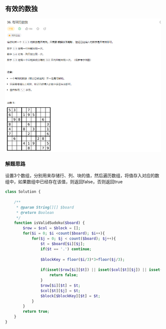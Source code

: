 ## 有效的数独
![img.png](../images/14.png)

### 解题思路

设置3个数组，分别用来存储行、列、块的值，然后遍历数组，将值存入对应的数组中，如果数组中已经存在该值，则返回false，否则返回true

```php 
class Solution {

    /**
     * @param String[][] $board
     * @return Boolean
     */
    function isValidSudoku($board) {
        $row = $col = $block = [];
        for($i = 0; $i <count($board); $i++){
            for($j = 0; $j < count($board); $j++){
                $t = $board[$i][$j];
                if($t == '.') continue;

                $blockKey = floor($i/3)*3+floor($j/3);

                if(isset($row[$i][$t]) || isset($col[$t][$j]) || isset($block[$blockKey][$t])){
                    return false;
                }
                $row[$i][$t] = $t;
                $col[$t][$j] = $t;
                $block[$blockKey][$t] = $t;
            }
        }
        return true;
    }
}
```